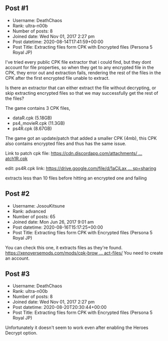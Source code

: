 ## Post #1
- Username: DeathChaos
- Rank: ultra-n00b
- Number of posts: 8
- Joined date: Wed Nov 01, 2017 2:27 pm
- Post datetime: 2020-08-14T17:41:59+00:00
- Post Title: Extracting files form CPK with Encrypted files (Persona 5 Royal JP)

I've tried every public CPK file extractor that i could find, but they dont account for file properties, so when they get to any encrypted file in the CPK, they error out and extraction fails, rendering the rest of the files in the CPK after the first encrypted file unable to extract.

Is there an extractor that can either extract the file without decrypting, or skip extracting encrypted files so that we may successfully get the rest of the files?

The game contains 3 CPK files,
- dataR.cpk (5.18GB)
- ps4_movieR.cpk (11.3GB)
- ps4R.cpk (8.67GB)

The game got an update/patch that added a smaller CPK (4mb), this CPK also contains encrypted files and thus has the same issue.

Link to patch cpk file: [https://cdn.discordapp.com/attachments/ ... atch1R.cpk](https://cdn.discordapp.com/attachments/377899265424621569/743884253485596793/patch1R.cpk)

edit: ps4R.cpk link: [https://drive.google.com/file/d/1aCjLax ... sp=sharing](https://drive.google.com/file/d/1aCjLaxZNkyAdyMdGvBwOFFaHLJxx1-Dj/view?usp=sharing)

extracts less than 10 files before hitting an encrypted one and failing
## Post #2
- Username: JosouKitsune
- Rank: advanced
- Number of posts: 65
- Joined date: Mon Jun 26, 2017 9:01 am
- Post datetime: 2020-08-16T15:17:25+00:00
- Post Title: Extracting files form CPK with Encrypted files (Persona 5 Royal JP)

You can check this one, it extracts files as they're found.
[https://xenoversemods.com/mods/cpk-brow ... act-files/](https://xenoversemods.com/mods/cpk-browser-view-and-extract-files/)
You need to create an account.
## Post #3
- Username: DeathChaos
- Rank: ultra-n00b
- Number of posts: 8
- Joined date: Wed Nov 01, 2017 2:27 pm
- Post datetime: 2020-08-20T20:30:44+00:00
- Post Title: Extracting files form CPK with Encrypted files (Persona 5 Royal JP)

Unfortunately it doesn't seem to work even after enabling the Heroes Decrypt option.
